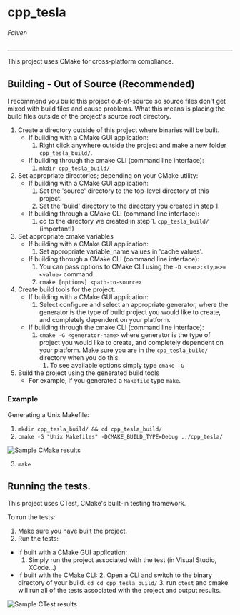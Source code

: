 cpp_tesla
====================

###### Falven
_________

This project uses CMake for cross-platform compliance.

## Building - Out of Source (Recommended)

I recommend you build this project out-of-source so source files don't get mixed with build files and cause problems.
What this means is placing the build files outside of the project's source root directory. 

1. Create a directory outside of this project where binaries will be built.
    * If building with a CMake GUI application:
        1. Right click anywhere outside the project and make a new folder `cpp_tesla_build/`.
    * If building through the cmake CLI (command line interface):
        1. `mkdir cpp_tesla_build/`
2. Set appropriate directories; depending on your CMake utility:
    * If building with a CMake GUI application:
        1. Set the 'source' directory to the top-level directory of this project.
        2. Set the 'build' directory to the directory you created in step 1.
    * If building through a CMake CLI (command line interface):
        1. cd to the directory we created in step 1. `cpp_tesla_build/` (important!)
3. Set appropriate cmake variables
    * If building with a CMake GUI application:
        1. Set appropriate variable_name values in 'cache values'.
    * If building through a CMake CLI (command line interface):
        1. You can pass options to CMake CLI using the `-D <var>:<type>=<value>` command.
        2. `cmake [options] <path-to-source>`
4. Create build tools for the project.
    * If building with a CMake GUI application:
        1.  Select configure and select an appropriate generator, where the generator is the type of build project you would like to create, and completely dependent on your platform.
    * If building through the cmake CLI (command line interface):
        1. `cmake -G <generator-name>` where generator is the type of project you would like to create, and completely dependent on your platform. Make sure you are in the `cpp_tesla_build/` directory when you do this.
            1. To see available options simply type `cmake -G`
5. Build the project using the generated build tools
    * For example, if you generated a `Makefile` type `make`.

### Example

Generating a Unix Makefile:

1. `mkdir cpp_tesla_build/ && cd cpp_tesla_build/`
2. `cmake -G "Unix Makefiles" -DCMAKE_BUILD_TYPE=Debug ../cpp_tesla/`

![Sample CMake results][cmake]

3. `make`

## Running the tests.

This project uses CTest, CMake's built-in testing framework.

To run the tests:
1. Make sure you have built the project.
2. Run the tests:
  * If built with a CMake GUI application:
     1. Simply run the project associated with the test (in Visual Studio, XCode...)
  * If built with the CMake CLI:
     2. Open a CLI and switch to the binary directory of your build. `cd cd cpp_tesla_build/`
     3. run `ctest` and cmake will run all of the tests associated with the project and output results.

![Sample CTest results][ctest]

[cmake]: https://github.com/Falven/cpp_tesla/raw/master/resources/cmake.png "CMake Sample Results"
[ctest]: https://github.com/Falven/cpp_tesla/raw/master/resources/ctest.png "CTest Sample Results"
